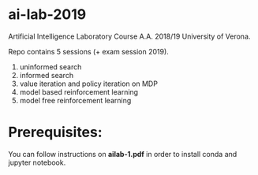 # ai-lab-2019
Artificial Intelligence Laboratory Course A.A. 2018/19 University of Verona. 

Repo contains 5 sessions (+ exam session 2019).

1) uninformed search
2) informed search
3) value iteration and policy iteration on MDP
4) model based reinforcement learning
5) model free reinforcement learning

# Prerequisites:

You can follow instructions on **ailab-1.pdf** in order to install conda and jupyter notebook.
